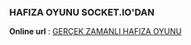 ﻿### HAFIZA  OYUNU SOCKET.IO'DAN
**Online url** : [GERÇEK ZAMANLI HAFIZA OYUNU](http://hafz.herokuapp.com)